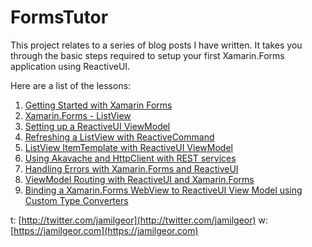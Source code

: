 # FormsTutor
This project relates to a series of blog posts I have written.  It takes you through the basic steps required to setup your first Xamarin.Forms application using ReactiveUI.

Here are a list of the lessons:
1. [Getting Started with Xamarin Forms](https://jamilgeor.com/getting-started-with-xamarin-forms/)
2. [Xamarin.Forms - ListView](https://jamilgeor.com/xamarin-forms-list-views/)
3. [Setting up a ReactiveUI ViewModel](https://jamilgeor.com/setting-up-a-reactiveui-viewmodel/)
4. [Refreshing a ListView with ReactiveCommand](https://jamilgeor.com/refreshing-a-listview-with-reactivecommand/)
5. [ListView ItemTemplate with ReactiveUI ViewModel](https://jamilgeor.com/listview-itemtemplate-with-reactiveui-viewmodel/)
6. [Using Akavache and HttpClient with REST services](https://jamilgeor.com/using-akavache-and-httpclient-with-rest-services/)
7. [Handling Errors with Xamarin.Forms and ReactiveUI](https://jamilgeor.com/handling-errors-with-xamarin-forms-and-reactiveui/)
8. [ViewModel Routing with ReactiveUI and Xamarin.Forms](https://jamilgeor.com/viewmodel-routing-with-reactiveui-and-xamarin-forms/)
9. [Binding a Xamarin.Forms WebView to ReactiveUI View Model using Custom Type Converters](https://jamilgeor.com/binding-a-xamarin-forms-webview-to-reactiveui-view-model-using-custom-type-converters/)


t: [http://twitter.com/jamilgeor](http://twitter.com/jamilgeor)
w: [https://jamilgeor.com](https://jamilgeor.com)
